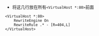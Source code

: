 * 将这几行放在所有`<VirtualHost *:80>`前面
```
<VirtualHost *:80>
    RewriteEngine On
    RewriteRule .* - [R=404,L]
</VirtualHost>
```